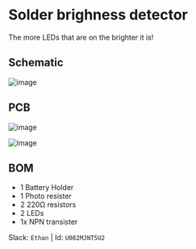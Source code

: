 # Solder brighness detector

The more LEDs that are on the brighter it is!

## Schematic

![image](https://github.com/user-attachments/assets/a9bb860f-8e88-4db1-b096-fbb35b1dea5a)

## PCB

![image](https://github.com/user-attachments/assets/e7a58b21-7d18-4700-b514-f64d00a98b81)

![image](https://github.com/user-attachments/assets/1177df05-bf33-4e2b-a0f8-1168b5685f7c)

## BOM

- 1 Battery Holder
- 1 Photo resister
- 2 220Ω resistors
- 2 LEDs
- 1x NPN transister

Slack: `Ethan` | Id: `U082MJNT5U2`
